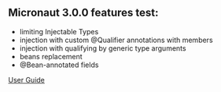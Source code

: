 ## Micronaut 3.0.0 features test:
   
- limiting Injectable Types
- injection with custom @Qualifier annotations with members
- injection with qualifying by generic type arguments
- beans replacement
- @Bean-annotated fields

[User Guide](https://docs.micronaut.io/3.0.0/guide/index.html)


